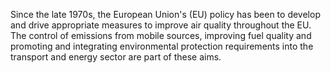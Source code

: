 Since the late 1970s, the European Union's (EU) policy has been to develop and drive appropriate measures to improve air quality throughout the EU. The control of emissions from mobile sources, improving fuel quality and promoting and integrating environmental protection requirements into the transport and energy sector are part of these aims.
